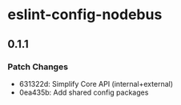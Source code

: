 # eslint-config-nodebus

## 0.1.1

### Patch Changes

- 631322d: Simplify Core API (internal+external)
- 0ea435b: Add shared config packages
